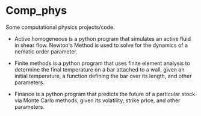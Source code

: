# Comp_phys
Some computational physics projects/code.

* Active homogeneous is a python program that simulates an active fluid in shear flow. Newton's Method is used to solve for the dynamics of a nematic order parameter.


* Finite methods is a python program that uses finite element analysis to determine the final temperature on a bar
attached to a wall, given an initial temperature, a function defining the bar over its length, and other parameters.


* Finance is a python program that predicts the future of a particular stock via Monte Carlo methods, given its volatility, strike price, and other parameters. 

